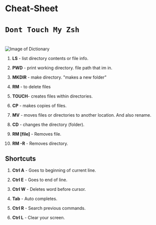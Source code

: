 # Cheat-Sheet

# `Dont Touch My Zsh` <h1>


![Image of Dictionary](https://www.collinsdictionary.com/images/thumb/dictionary_168552845_250.jpg)

1. **LS** - list directory contents or file info.

2. **PWD** - print working directory. file path that im in.

3. **MKDIR** - make directory. "makes a new folder"

4. **RM** - to delete files

5. **TOUCH**- creates files within directories.

6. **CP** - makes copies of files.

7. **MV** - moves files or directories to another location. And also rename.

8. **CD** - changes the directory (folder).

9. **RM [file]** - Removes file.

10. **RM -R** - Removes directory.


## Shortcuts

1. **Ctrl A** - Goes to beginning of current line.

2. **Ctrl E** - Goes to end of line.

3. **Ctrl W** - Deletes word before cursor.

4. **Tab** - Auto completes.

5. **Ctrl R** - Search previous commands.

6. **Ctrl L** - Clear your screen.